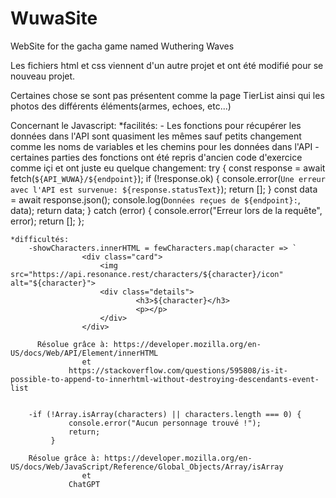 # WuwaSite
WebSite for the gacha game named Wuthering Waves


Les fichiers html et css viennent d'un autre projet et ont été modifié pour se nouveau projet.

Certaines chose se sont pas présentent comme la page TierList ainsi qui les photos des différents éléments(armes, echoes, etc...)

Concernant le Javascript:
	*facilités:
		- Les fonctions pour récupérer les données dans l'API sont quasiment les mêmes sauf petits changement comme les noms de variables et les chemins pour les données dans l'API
		- certaines parties des fonctions ont été repris d'ancien code d'exercice comme içi et ont juste eu quelque changement:
			 try {
        			const response = await fetch(`${API_WUWA}/${endpoint}`);
        			if (!response.ok) {
            				console.error(`Une erreur avec l'API est survenue: ${response.statusText}`);
            				return [];
        			}
        		 const data = await response.json();
        		 console.log(`Données reçues de ${endpoint}:`, data);
        		 return data;
    			 } catch (error) {
        			console.error("Erreur lors de la requête", error);
        			return [];
    			 };

	*difficultés:
		-showCharacters.innerHTML = fewCharacters.map(character => `
            		<div class="card">
                		<img src="https://api.resonance.rest/characters/${character}/icon" alt="${character}">
                		<div class="details">
                    			<h3>${character}</h3>
                    			<p></p>
                		</div>
            		</div>

		  Résolue grâce à: https://developer.mozilla.org/en-US/docs/Web/API/Element/innerHTML
					et
				 https://stackoverflow.com/questions/595808/is-it-possible-to-append-to-innerhtml-without-destroying-descendants-event-list


		-if (!Array.isArray(characters) || characters.length === 0) {
        	     console.error("Aucun personnage trouvé !");
        	     return;
    		 }

		Résolue grâce à: https://developer.mozilla.org/en-US/docs/Web/JavaScript/Reference/Global_Objects/Array/isArray
					et
				 ChatGPT
